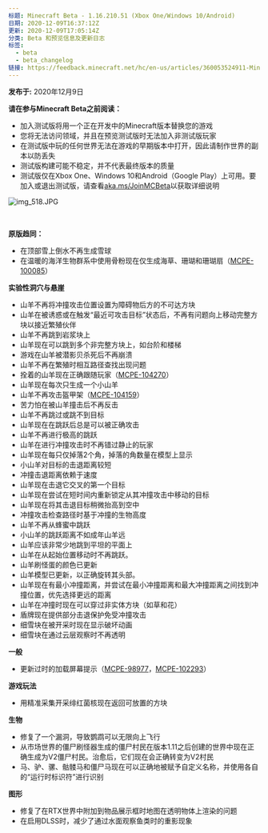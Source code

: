 ```yaml
---
标题: Minecraft Beta - 1.16.210.51 (Xbox One/Windows 10/Android)
日期: 2020-12-09T16:37:12Z
更新: 2020-12-09T17:05:14Z
分类: Beta 和预览信息及更新日志
标签:
  - beta
  - beta_changelog
链接: https://feedback.minecraft.net/hc/en-us/articles/360053524911-Minecraft-Beta-1-16-210-51-Xbox-One-Windows-10-Android
---
```


**发布于:** 2020年12月9日

**请在参与Minecraft Beta之前阅读：**

- 加入测试版将用一个正在开发中的Minecraft版本替换您的游戏
- 您将无法访问领域，并且在预览测试版时无法加入非测试版玩家
- 在测试版中玩的任何世界无法在游戏的早期版本中打开，因此请制作世界的副本以防丢失
- 测试版构建可能不稳定，并不代表最终版本的质量
- 测试版仅在Xbox One、Windows 10和Android（Google Play）上可用。要加入或退出测试版，请查看[aka.ms/JoinMCBeta](https://aka.ms/JoinMCBeta)以获取详细说明

![img_518.JPG](https://feedback.minecraft.net/hc/article_attachments/360079222371/img_518.JPG)

 

**原版趋同：**

- 在顶部雪上倒水不再生成雪球  
- 在温暖的海洋生物群系中使用骨粉现在仅生成海草、珊瑚和珊瑚扇（[MCPE-100085](https://bugs.mojang.com/browse/MCPE-100085)）  

**实验性洞穴与悬崖**

- 山羊不再将冲撞攻击位置设置为障碍物后方的不可达方块  
- 山羊在被诱惑或在触发“最近可攻击目标”状态后，不再有问题向上移动完整方块以接近繁殖伙伴  
- 山羊不再跳到岩浆块上  
- 山羊现在可以跳到多个非完整方块上，如台阶和楼梯  
- 游戏在山羊被潜影贝杀死后不再崩溃  
- 山羊不再在繁殖时相互路径查找出现问题  
- 拴着的山羊现在正确跟随玩家（[MCPE-104270](https://bugs.mojang.com/browse/MCPE-104270)）  
- 山羊现在每次只生成一个小山羊  
- 山羊不再攻击盔甲架（[MCPE-104159](https://bugs.mojang.com/browse/MCPE-104159)）  
- 苦力怕在被山羊撞击后不再反击  
- 山羊不再跳过或跳不到目标  
- 山羊现在在跳跃后总是可以被正确攻击  
- 山羊不再进行极高的跳跃  
- 山羊在进行冲撞攻击时不再错过静止的玩家  
- 山羊现在每只仅掉落2个角，掉落的角数量在模型上显示  
- 小山羊对目标的击退距离较短  
- 冲撞击退距离依赖于速度  
- 山羊现在击退它交叉的第一个目标  
- 山羊现在尝试在短时间内重新锁定从其冲撞攻击中移动的目标  
- 山羊现在将其击退目标稍微抬高到空中  
- 冲撞攻击检查路径时基于冲撞的生物高度  
- 山羊不再从蜂蜜中跳跃  
- 小山羊的跳跃距离不如成年山羊远  
- 山羊应该非常少地跳到平坦的平面上  
- 山羊在从起始位置移动时不再跳跃。
- 山羊刷怪蛋的颜色已更新  
- 山羊模型已更新，以正确旋转其头部。  
- 山羊现在有最小冲撞距离，并尝试在最小冲撞距离和最大冲撞距离之间找到冲撞位置，优先选择更远的距离  
- 山羊在冲撞时现在可以穿过非实体方块（如草和花）  
- 盾牌现在提供部分击退保护免受冲撞攻击  
- 细雪块在被开采时现在显示破坏动画  
- 细雪块在通过云层观察时不再透明  

**一般**

- 更新过时的加载屏幕提示（[MCPE-98977](https://bugs.mojang.com/browse/MCPE-98977)，[MCPE-102293](https://bugs.mojang.com/browse/MCPE-102293)）

**游戏玩法**

- 用精准采集开采绯红菌核现在返回可放置的方块  

**生物**

- 修复了一个漏洞，导致鹦鹉可以无限向上飞行  
- 从市场世界的僵尸刷怪器生成的僵尸村民在版本1.11之后创建的世界中现在正确生成为V2僵尸村民。治愈后，它们现在会正确转变为V2村民  
- 马、驴、骡、骷髅马和僵尸马现在可以正确地被赋予自定义名称，并使用各自的“运行时标识符”进行识别  

**图形**

- 修复了在RTX世界中附加到物品展示框时地图在透明物体上渲染的问题
- 在启用DLSS时，减少了通过水面观察鱼类时的重影现象